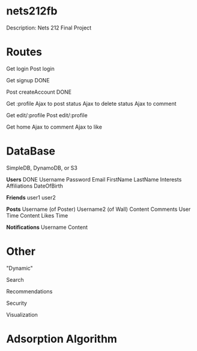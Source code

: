 nets212fb
=========

Description: Nets 212 Final Project

Routes
=====

Get login
Post login

Get signup DONE

Post createAccount DONE

Get :profile
 Ajax to post status
 Ajax to delete status
 Ajax to comment 
 
Get edit/:profile
Post edit/:profile

Get home
 Ajax to comment
 Ajax to like
 
DataBase
=====

SimpleDB, DynamoDB, or S3

**Users**  DONE
Username
Password
Email
FirstName
LastName
Interests
Affiliations
DateOfBirth

**Friends**
user1
user2

**Posts**
Username (of Poster)
Username2 (of Wall)
Content 
Comments
	User
	Time
	Content
Likes 
Time

**Notifications**
Username
Content

Other
=====

"Dynamic"

Search

Recommendations

Security

Visualization 

Adsorption Algorithm
=====

